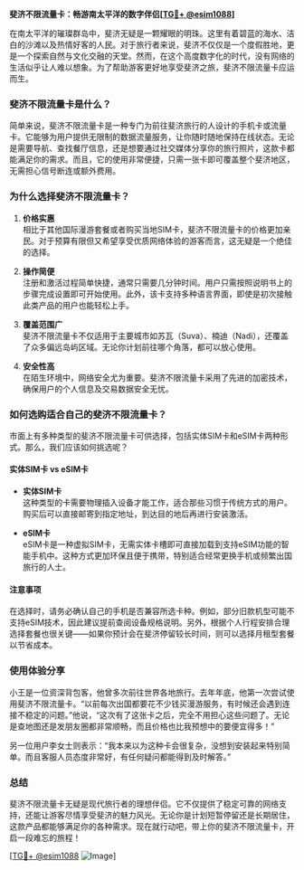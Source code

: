 **斐济不限流量卡：畅游南太平洋的数字伴侣[[TG💪+ @esim1088](https://t.me/s/esim1088)]**

在南太平洋的璀璨群岛中，斐济无疑是一颗耀眼的明珠。这里有着碧蓝的海水、洁白的沙滩以及热情好客的人民。对于旅行者来说，斐济不仅仅是一个度假胜地，更是一个探索自然与文化交融的天堂。然而，在这个高度数字化的时代，没有网络的生活似乎让人难以想象。为了帮助游客更好地享受斐济之旅，斐济不限流量卡应运而生。

### 斐济不限流量卡是什么？

简单来说，斐济不限流量卡是一种专门为前往斐济旅行的人设计的手机卡或流量卡。它能够为用户提供无限制的数据流量服务，让你随时随地保持在线状态。无论是需要导航、查找餐厅信息，还是想要通过社交媒体分享你的旅行照片，这款卡都能满足你的需求。而且，它的使用非常便捷，只需一张卡即可覆盖整个斐济地区，无需担心信号断连或额外费用。

### 为什么选择斐济不限流量卡？

1. **价格实惠**  
   相比于其他国际漫游套餐或者购买当地SIM卡，斐济不限流量卡的价格更加亲民。对于预算有限但又希望享受优质网络体验的游客而言，这无疑是一个绝佳的选择。

2. **操作简便**  
   注册和激活过程简单快捷，通常只需要几分钟时间。用户只需按照说明书上的步骤完成设置即可开始使用。此外，该卡支持多种语言界面，即使是初次接触此类产品的用户也能轻松上手。

3. **覆盖范围广**  
   斐济不限流量卡不仅适用于主要城市如苏瓦（Suva）、楠迪（Nadi），还覆盖了众多偏远岛屿区域。无论你计划前往哪个角落，都可以放心使用。

4. **安全性高**  
   在陌生环境中，网络安全尤为重要。斐济不限流量卡采用了先进的加密技术，确保用户的个人信息及交易数据安全无忧。

### 如何选购适合自己的斐济不限流量卡？

市面上有多种类型的斐济不限流量卡可供选择，包括实体SIM卡和eSIM卡两种形式。那么，我们应该如何挑选呢？

#### 实体SIM卡 vs eSIM卡

- **实体SIM卡**  
  这种类型的卡需要物理插入设备才能工作，适合那些习惯于传统方式的用户。购买后可以直接邮寄到指定地址，到达目的地后再进行安装激活。

- **eSIM卡**  
  eSIM卡是一种虚拟SIM卡，无需实体卡槽即可直接加载到支持eSIM功能的智能手机中。这种方式更加环保且便于携带，特别适合经常更换手机或频繁出国旅行的人士。

#### 注意事项

在选择时，请务必确认自己的手机是否兼容所选卡种。例如，部分旧款机型可能不支持eSIM技术，因此建议提前查阅设备规格说明。另外，根据个人行程安排合理选择套餐也很关键——如果你预计会在斐济停留较长时间，则可以选择月租型套餐以节省成本。

### 使用体验分享

小王是一位资深背包客，他曾多次前往世界各地旅行。去年年底，他第一次尝试使用斐济不限流量卡。“以前每次出国都要花不少钱买漫游服务，有时候还会遇到连接不稳定的问题。”他说，“这次有了这张卡之后，完全不用担心这些问题了。无论是查地图还是发朋友圈都非常顺畅，而且价格也比我预想中的要便宜得多！”

另一位用户李女士则表示：“我本来以为这种卡会很复杂，没想到安装起来特别简单。而且客服人员态度非常好，有任何疑问都能得到及时解答。”

### 总结

斐济不限流量卡无疑是现代旅行者的理想伴侣。它不仅提供了稳定可靠的网络支持，还能让游客尽情享受斐济的魅力风光。无论你是计划短暂停留还是长期居住，这款产品都能够满足你的各种需求。现在就行动吧，带上你的斐济不限流量卡，开启一段难忘的旅程！

[[TG💪+ @esim1088](https://t.me/s/esim1088) ![Image](https://i.postimg.cc/4NQfJmqS/Snipaste-2025-05-13-00-14-12.png)]